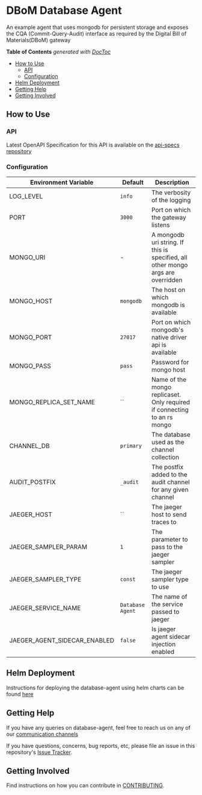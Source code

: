 # DBoM Database Agent
An example agent that uses mongodb for persistent storage and exposes the CQA (Commit-Query-Audit) interface as required by the Digital Bill of Materials(DBoM) gateway

<!-- START doctoc generated TOC please keep comment here to allow auto update -->
<!-- DON'T EDIT THIS SECTION, INSTEAD RE-RUN doctoc TO UPDATE -->
**Table of Contents**  *generated with [DocToc](https://github.com/thlorenz/doctoc)*

- [How to Use](#how-to-use)
  - [API](#api)
  - [Configuration](#configuration)
- [Helm Deployment](#helm-deployment)
- [Getting Help](#getting-help)
- [Getting Involved](#getting-involved)

<!-- END doctoc generated TOC please keep comment here to allow auto update -->

## How to Use

### API

Latest OpenAPI Specification for this API is available on the [api-specs repository](https://github.com/DBOMproject/deployment/blob/master/api-specs/agent)

### Configuration

| Environment Variable         | Default          | Description                                                                     |
|------------------------------|------------------|---------------------------------------------------------------------------------|
| LOG_LEVEL                    | `info`           | The verbosity of the logging                                                    |
| PORT                         | `3000`           | Port on which the gateway listens                                               |
| MONGO_URI                    | -                | A mongodb uri string. If this is specified, all other mongo args are overridden |
| MONGO_HOST                   | `mongodb`        | The host on which mongodb is available                                          |
| MONGO_PORT                   | `27017`          | Port on which mongodb's native driver api is available                          |
| MONGO_PASS                   | `pass`           | Password for mongo host                                                         |
| MONGO_REPLICA_SET_NAME       | ``               | Name of the mongo replicaset. Only required if connecting to an rs mongo        |
| CHANNEL_DB                   | `primary`        | The database used as the channel collection                                     |
| AUDIT_POSTFIX                | `_audit`         | The postfix added to the audit channel for any given channel                    |
| JAEGER_HOST                  | ``               | The jaeger host to send traces to                                               |
| JAEGER_SAMPLER_PARAM         | `1`              | The parameter to pass to the jaeger sampler                                     |
| JAEGER_SAMPLER_TYPE          | `const`          | The jaeger sampler type to use                                                  |
| JAEGER_SERVICE_NAME          | `Database Agent` | The name of the service passed to jaeger                                        |
| JAEGER_AGENT_SIDECAR_ENABLED | `false`          | Is jaeger agent sidecar injection enabled                                       |

## Helm Deployment

Instructions for deploying the database-agent using helm charts can be found [here](https://github.com/DBOMproject/deployment/blob/master/charts/database-agent)

## Getting Help

If you have any queries on database-agent, feel free to reach us on any of our [communication channels](https://github.com/DBOMproject/community/blob/master/COMMUNICATION.md) 

If you have questions, concerns, bug reports, etc, please file an issue in this repository's [Issue Tracker](https://github.com/DBOMproject/database-agent/issues).

## Getting Involved

Find instructions on how you can contribute in [CONTRIBUTING](CONTRIBUTING.md).